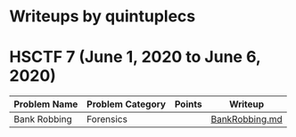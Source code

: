 # Writeups by quintuplecs


# HSCTF 7 (June 1, 2020 to June 6, 2020)

| Problem Name | Problem Category | Points | Writeup        |
|--------------|------------------|--------|----------------|
| Bank Robbing | Forensics        |        | [BankRobbing.md](/HSCTF7/BankRobbing.md) |